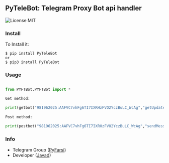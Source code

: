 ## PyTeleBot: Telegram Proxy Bot api handler

![License MIT](https://img.shields.io/badge/license-MIT-blue.svg)

### Install
To Install it:

    $ pip install PyTeleBot
	or
	$ pip3 install PyTeleBot

### Usage

```python

from PYFTBot.PYFTBot import *

Get method:

print(getbot("981962025:AAFVC7vhFg6TI7IXRHzFVO2YczBuLC_WcAg","getUpdates").decode('utf8'))
	
Post method:

print(postbot("981962025:AAFVC7vhFg6TI7IXRHzFVO2YczBuLC_WcAg","sendMessage","{\"chat_id\":\"972274985\",\"text\":\"HelloWorld\"}").decode('utf8'))
```

### Info
* Telegram Group ([PyFarsi](https://t.me/PyFarsi))
* Developer ([Javad](https://t.me/Ja7adR))


